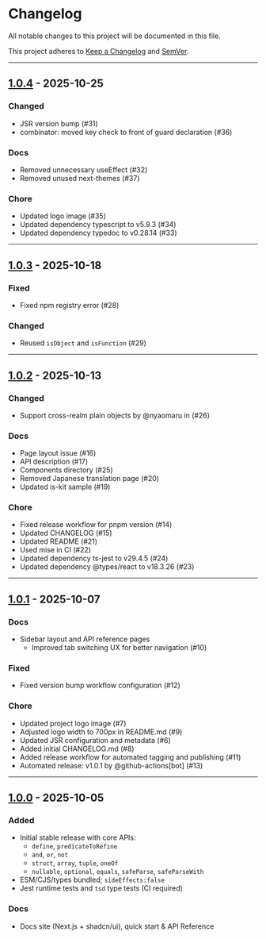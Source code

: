 # Changelog

All notable changes to this project will be documented in this file.

This project adheres to [Keep a Changelog](https://keepachangelog.com/) and [SemVer](https://semver.org/).

---

## [1.0.4] - 2025-10-25

### Changed

- JSR version bump (#31)
- combinator: moved key check to front of guard declaration (#36)

### Docs

- Removed unnecessary useEffect (#32)
- Removed unused next-themes (#37)

### Chore

- Updated logo image (#35)
- Updated dependency typescript to v5.9.3 (#34)
- Updated dependency typedoc to v0.28.14 (#33)

[Unreleased]: https://github.com/nyaomaru/is-kit/compare/v1.0.4...HEAD
[1.0.4]: https://github.com/nyaomaru/is-kit/releases/tag/v1.0.4

---

## [1.0.3] - 2025-10-18

### Fixed

- Fixed npm registry error (#28)

### Changed

- Reused `isObject` and `isFunction` (#29)

[Unreleased]: https://github.com/nyaomaru/is-kit/compare/v1.0.3...HEAD
[1.0.3]: https://github.com/nyaomaru/is-kit/releases/tag/v1.0.3

---

## [1.0.2] - 2025-10-13

### Changed

- Support cross-realm plain objects by @nyaomaru in (#26)

### Docs

- Page layout issue (#16)
- API description (#17)
- Components directory (#25)
- Removed Japanese translation page (#20)
- Updated is-kit sample (#19)

### Chore

- Fixed release workflow for pnpm version (#14)
- Updated CHANGELOG (#15)
- Updated README (#21)
- Used mise in CI (#22)
- Updated dependency ts-jest to v29.4.5 (#24)
- Updated dependency @types/react to v18.3.26 (#23)

[Unreleased]: https://github.com/nyaomaru/is-kit/compare/v1.0.2...HEAD
[1.0.2]: https://github.com/nyaomaru/is-kit/releases/tag/v1.0.2

---

## [1.0.1] - 2025-10-07

### Docs

- Sidebar layout and API reference pages
  - Improved tab switching UX for better navigation (#10)

### Fixed

- Fixed version bump workflow configuration (#12)

### Chore

- Updated project logo image (#7)
- Adjusted logo width to 700px in README.md (#9)
- Updated JSR configuration and metadata (#6)
- Added initial CHANGELOG.md (#8)
- Added release workflow for automated tagging and publishing (#11)
- Automated release: v1.0.1 by @github-actions[bot] (#13)

[Unreleased]: https://github.com/nyaomaru/is-kit/compare/v1.0.1...HEAD
[1.0.1]: https://github.com/nyaomaru/is-kit/releases/tag/v1.0.1

---

## [1.0.0] - 2025-10-05

### Added

- Initial stable release with core APIs:
  - `define`, `predicateToRefine`
  - `and`, `or`, `not`
  - `struct`, `array`, `tuple`, `oneOf`
  - `nullable`, `optional`, `equals`, `safeParse`, `safeParseWith`
- ESM/CJS/types bundled; `sideEffects:false`
- Jest runtime tests and `tsd` type tests (CI required)

### Docs

- Docs site (Next.js + shadcn/ui), quick start & API Reference

[Unreleased]: https://github.com/nyaomaru/is-kit/compare/v1.0.0...HEAD
[1.0.0]: https://github.com/nyaomaru/is-kit/releases/tag/v1.0.0
